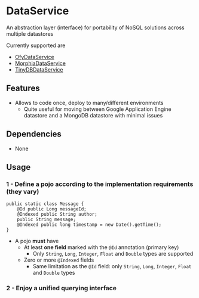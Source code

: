 # DataService

An abstraction layer (interface) for portability of NoSQL solutions across multiple datastores

Currently supported are
* [OfyDataService](https://github.com/fratuz610/OfyDataService)
* [MorphiaDataService](https://github.com/fratuz610/MorphiaDataService)
* [TinyDBDataService](https://github.com/fratuz610/TinyDB)

## Features

* Allows to code once, deploy to many/different environments
    * Quite useful for moving between Google Application Engine datastore and a MongoDB datastore with minimal issues

## Dependencies

 * None

## Usage

### 1 - Define a pojo according to the implementation requirements (they vary)

    public static class Message {
        @Id public Long messageId;
        @Indexed public String author;
        public String message;
        @Indexed public long timestamp = new Date().getTime();
    }


* A pojo **must** have
    * At least **one field** marked with the `@Id` annotation (primary key)
        * Only `String`, `Long`, `Integer`, `Float` and `Double` types are supported
    * Zero or more `@Indexed` fields
        * Same limitation as the `@Id` field: only `String`, `Long`, `Integer`, `Float` and `Double` types

### 2 - Enjoy a unified querying interface

    